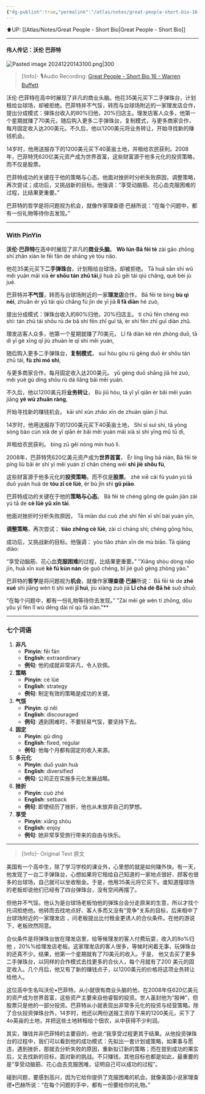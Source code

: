 ```yaml
---
{"dg-publish":true,"permalink":"/atlas/notes/great-people-short-bio-16-warren-buffett/"}
---
```


⬆️UP: [[Atlas/Notes/Great People - Short Bio\|Great People - Short Bio]]

---

#### 伟人传记：沃伦 巴菲特

![Pasted image 20241220143100.png|300](/img/user/Atlas/Utilities/Images/Pasted%20image%2020241220143100.png)

> [!info]- 🎙️Audio Recording: [Great People - Short Bio 16 - Warren Buffett]()

沃伦·巴菲特在高中时展现了非凡的商业头脑。他花35美元买下二手弹珠台，计划租给台球场，却被拒绝。巴菲特并不气馁，转而与台球场附近的一家理发店合作，提出分成模式：弹珠台收入的80%归他，20%归店主。理发店客人众多，他第一个星期就赚了70美元，随后购入更多二手弹珠台，复制模式，与更多商家合作，每月固定收入达200美元。不久后，他以1200美元将业务转让，开始寻找新的赚钱机会。

14岁时，他用送报存下的1200美元买下40英亩土地，并租给农民获利。2008年，巴菲特凭620亿美元资产成为世界首富，这些财富源于他多元化的投资策略，而不仅是股票。

巴菲特成功的关键在于他的策略与心态。他面对挫折时分析失败原因，调整策略，再次尝试；成功后，又挑战新的目标。他强调：“享受动脑筋、花心血克服困难的过程，比结果更重要。”

巴菲特的哲学是将问题视为机会，就像作家理查德·巴赫所说：“在每个问题中，都有一份礼物等待你去发现。”


---
### With PinYin

**沃伦·巴菲特**在高中时展现了非凡的**商业头脑**。
**Wò lún·Bā fēi tè** zài gāo zhōng shí zhǎn xiàn le fēi fán de shāng yè tóu nǎo. 

他花35美元买下**二手弹珠台**，计划租给台球场，却被拒绝。
Tā huā sān shí wǔ měi yuán mǎi xià **èr shǒu tán zhū tái**,jì huà zū gěi tái qiú chǎng, què bèi jù jué. 

巴菲特并**不气馁**，转而与台球场附近的一家**理发店**合作，
Bā fēi tè bìng **bù qì nèi**, zhuǎn ér yǔ tái qiú chǎng fù jìn de yī jiā **lǐ fǎ diàn** hé zuò, 

提出分成模式：弹珠台收入的80%归他，20%归店主。
tí chū fēn chéng mó shì: tán zhū tái shōu rù de bā shí fēn zhī guī tā, èr shí fēn zhī guī diàn zhǔ. 

理发店客人众多，他第一个星期就赚了70美元，
Lǐ fǎ diàn kè rén zhòng duō, tā dì yī gè xīng qī jiù zhuàn le qī shí měi yuán, 

随后购入更多二手弹珠台，**复制模式**，
suí hòu gòu rù gèng duō èr shǒu tán zhū tái, **fù zhì mó shì**, 

与更多商家合作，每月固定收入达200美元。
yǔ gèng duō shāng jiā hé zuò, měi yuè gù dìng shōu rù dá liǎng bǎi měi yuán. 

不久后，他以1200美元将**业务转让**，
Bù jiǔ hòu, tā yǐ yī qiān èr bǎi měi yuán jiāng **yè wù zhuǎn ràng**,

开始寻找新的赚钱机会。
kāi shǐ xún zhǎo xīn de zhuàn qián jī huì.

14岁时，他用送报存下的1200美元买下40英亩土地，
Shí sì suì shí, tā yòng sòng bào cún xià de yī qiān èr bǎi měi yuán mǎi xià sì shí yīng mǔ tǔ dì, 

并租给农民获利。
bìng zū gěi nóng mín huò lì. 

2008年，巴菲特凭620亿美元资产成为**世界首富**，
Èr líng líng bā nián, Bā fēi tè píng liù bǎi èr shí yì měi yuán zī chǎn chéng wéi **shì jiè shǒu fù**, 

这些财富源于他多元化的**投资策略**，而不仅是**股票**。
zhè xiē cái fù yuán yú tā duō yuán huà de **tóu zī cè lüè**, ér bù jǐn shì **gǔ piào**.

巴菲特成功的关键在于他的**策略与心态**。
Bā fēi tè chéng gōng de guān jiàn zài yú tā de **cè lüè yǔ xīn tài**. 

他面对挫折时分析失败原因，
Tā miàn duì cuò zhé shí fēn xī shī bài yuán yīn, 

**调整策略**，再次尝试；
**tiáo zhěng cè lüè**, zài cì cháng shì; chéng gōng hòu, 

成功后，又挑战新的目标。他强调：
yòu tiǎo zhàn xīn de mù biāo. Tā qiáng diào: 

“享受动脑筋、花心血**克服困难**的过程，比结果更重要。”
"Xiǎng shòu dòng nǎo jīn, huā xīn xuè **kè fú kùn nán** de guò chéng, bǐ jié guǒ gèng zhòng yào."

巴菲特的**哲学**是将问题视为**机会**，就像作家**理查德·巴赫**所说：
Bā fēi tè de **zhé xué** shì jiāng wèn tí shì wéi **jī huì**, jiù xiàng zuò jiā **Lǐ chá dé·Bā hè** suǒ shuō: 

“在每个问题中，都有一份礼物等待你去发现。”
"Zài měi gè wèn tí zhōng, dōu yǒu yī fèn lǐ wù děng dài nǐ qù fā xiàn."**


---
### 七个词语

1. **非凡**
    - **Pinyin**: fēi fán
    - **English**: extraordinary
    - **例句**: 他的成就非常非凡，令人钦佩。
2. **策略**
    - **Pinyin**: cè lüè
    - **English**: strategy
    - **例句**: 制定有效的策略是成功的关键。
3. **气馁**
    - **Pinyin**: qì něi
    - **English**: discouraged
    - **例句**: 遇到困难时，不要轻易气馁，要坚持下去。
4. **固定**
    - **Pinyin**: gù dìng
    - **English**: fixed, regular
    - **例句**: 他每个月都有固定的收入来源。
5. **多元化**
    - **Pinyin**: duō yuán huà
    - **English**: diversified
    - **例句**: 公司正在实施多元化发展战略。
6. **挫折**
    - **Pinyin**: cuò zhé
    - **English**: setback
    - **例句**: 即使经历了挫折，他也从未放弃自己的梦想。
7. **享受**
    - **Pinyin**: xiǎng shòu
    - **English**: enjoy
    - **例句**: 她非常享受旅行带来的自由与快乐。

---

> [!info]- Original Text 原文


美国有一个高中生，除了学习学校的课业外，心里想的就是如何赚外快。有一天，他发现了一台二手弹珠台，心想如果将它租给自己知道的一家地点很好、顾客也很多的台球场，自己就可以坐收租金。于是，他用35美元将它买下。谁知道撞球场的老板却说他们已经有了四台弹珠台，没有空间再摆了。

但他并不气馁。他认为是台球场老板怕他的弹珠台会分走原来的生意，所以才找个托词拒绝他。他转而去找地点好、客人多而又没有“竞争“关系的目标，后来相中了台球场附近的一家理发店 ，问老板提出比付租金更诱人的合伙条件。在他的游说下，老板欣然同意。

合伙条件是将弹珠台放在理发店里，给等候理发的客人付费玩耍，收入的8o%归他 ，20%%给理发店老板。这家理发店的客人很多，等候时闲着无事，玩弹珠台的还真不少。结果，他第一个星期就有了70美元的收入。于是， 他又去买了更多二手弹珠台，以同样的合作模式去找更多的合伙人，每个月就有了200 美元的固定收入。几个月后，他又有了新的赚钱点子，以1200美元的价格将这项业务转让给他人。

这位高中生名叫沃伦•巴菲特。从小就很有商业头脑的他，在2008年任620亿美元的资产成为世界首富，这些资产主要来自他睿智的投资。世人虽封他为“股神”，但股票只是他的一部分投资。巴菲特从小就表现出非常多元化的投资与经营策略。除了合伙投资弹珠台外，14岁时，他还以两份送报工资存下来的1200美元，买下了4o英亩的土地，并把这些土地转租给个佃农，从中获得不少利润。

其实，赚钱并非巴菲特的主要目的，他说:“我享受过程更其于结果。从他投资弹珠台的过程中，我们可以看到他的成功模式：先拟出一套计划或策略，如果事与愿违，遇到挫折，那就去分析失败的原因，重新拟订新的策略；而在尝到成功的果实后，又去找新的目标，面对新的挑战。不只赚钱，其他目标也都是如此，最重要的是“享受动脑筋、花心血去克服困难，证明自己可以成功的过程”。

碰到问题，要感到高兴，因为它给你提供了克服困难的机会。就像美国小说家理查德•巴赫所说：“在每个问题的手中，都有一份要给你的礼物。”

